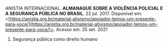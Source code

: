 ANISTIA INTERNACIONAL. **ALMANAQUE SOBRE A VIOLÊNCIA POLICIAL E A SEGURANÇA PÚBLICA NO BRASIL**, 22 jul. 2017. Disponível em: <[https://anistia.org.br/material-ativismo/apoiador-temos-um-presente-para-voce/](https://anistia.org.br/material-ativismo/apoiador-temos-um-presente-para-voce/)>. Acesso em: 25 set. 2021

1. Segurança pública como direito humano